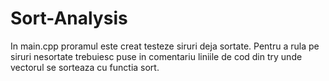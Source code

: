 # Sort-Analysis
In main.cpp proramul este creat testeze siruri deja sortate. Pentru a rula pe siruri nesortate trebuiesc puse in comentariu liniile de cod din try unde vectorul se sorteaza cu functia sort.
